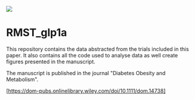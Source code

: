 
![](https://img.shields.io/badge/-Under%20Development-blue.svg)

# RMST_glp1a

This repository contains the data abstracted from the trials included in
this paper. It also contains all the code used to analyse data as well
create figures presented in the manuscript.

The manuscript is published in the journal "Diabetes Obesity and Metabolism".

[https://dom-pubs.onlinelibrary.wiley.com/doi/10.1111/dom.14738]
